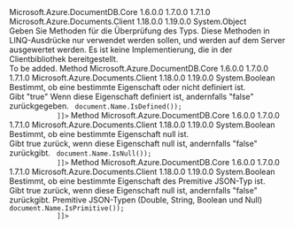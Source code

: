 <Type Name="TypeCheckFunctionsExtensions" FullName="Microsoft.Azure.Documents.SystemFunctions.TypeCheckFunctionsExtensions">
  <TypeSignature Language="C#" Value="public static class TypeCheckFunctionsExtensions" />
  <TypeSignature Language="ILAsm" Value=".class public auto ansi abstract sealed beforefieldinit TypeCheckFunctionsExtensions extends System.Object" />
  <TypeSignature Language="DocId" Value="T:Microsoft.Azure.Documents.SystemFunctions.TypeCheckFunctionsExtensions" />
  <TypeSignature Language="VB.NET" Value="Public Module TypeCheckFunctionsExtensions" />
  <TypeSignature Language="F#" Value="type TypeCheckFunctionsExtensions = class" />
  <AssemblyInfo>
    <AssemblyName>Microsoft.Azure.DocumentDB.Core</AssemblyName>
    <AssemblyVersion>1.6.0.0</AssemblyVersion>
    <AssemblyVersion>1.7.0.0</AssemblyVersion>
    <AssemblyVersion>1.7.1.0</AssemblyVersion>
  </AssemblyInfo>
  <AssemblyInfo>
    <AssemblyName>Microsoft.Azure.Documents.Client</AssemblyName>
    <AssemblyVersion>1.18.0.0</AssemblyVersion>
    <AssemblyVersion>1.19.0.0</AssemblyVersion>
  </AssemblyInfo>
  <Base>
    <BaseTypeName>System.Object</BaseTypeName>
  </Base>
  <Interfaces />
  <Docs>
    <summary>
            Geben Sie Methoden für die Überprüfung des Typs.
            Diese Methoden in LINQ-Ausdrücke nur verwendet werden sollen, und werden auf dem Server ausgewertet werden.
            Es ist keine Implementierung, die in der Clientbibliothek bereitgestellt.
            </summary>
    <remarks>To be added.</remarks>
  </Docs>
  <Members>
    <Member MemberName="IsDefined">
      <MemberSignature Language="C#" Value="public static bool IsDefined (this object obj);" />
      <MemberSignature Language="ILAsm" Value=".method public static hidebysig bool IsDefined(object obj) cil managed" />
      <MemberSignature Language="DocId" Value="M:Microsoft.Azure.Documents.SystemFunctions.TypeCheckFunctionsExtensions.IsDefined(System.Object)" />
      <MemberSignature Language="VB.NET" Value="&lt;Extension()&gt;&#xA;Public Function IsDefined (obj As Object) As Boolean" />
      <MemberSignature Language="F#" Value="static member IsDefined : obj -&gt; bool" Usage="Microsoft.Azure.Documents.SystemFunctions.TypeCheckFunctionsExtensions.IsDefined obj" />
      <MemberType>Method</MemberType>
      <AssemblyInfo>
        <AssemblyName>Microsoft.Azure.DocumentDB.Core</AssemblyName>
        <AssemblyVersion>1.6.0.0</AssemblyVersion>
        <AssemblyVersion>1.7.0.0</AssemblyVersion>
        <AssemblyVersion>1.7.1.0</AssemblyVersion>
      </AssemblyInfo>
      <AssemblyInfo>
        <AssemblyName>Microsoft.Azure.Documents.Client</AssemblyName>
        <AssemblyVersion>1.18.0.0</AssemblyVersion>
        <AssemblyVersion>1.19.0.0</AssemblyVersion>
      </AssemblyInfo>
      <ReturnValue>
        <ReturnType>System.Boolean</ReturnType>
      </ReturnValue>
      <Parameters>
        <Parameter Name="obj" Type="System.Object" RefType="this" />
      </Parameters>
      <Docs>
        <param name="obj"></param>
        <summary>
            Bestimmt, ob eine bestimmte Eigenschaft oder nicht definiert ist.
            </summary>
        <returns>Gibt "true" Wenn diese Eigenschaft definiert ist, andernfalls "false" zurückgegeben.</returns>
        <remarks />
        <example>
          <code><![CDATA[
            var isDefinedQuery = documents.Where(document => document.Name.IsDefined());
            ]]></code>
        </example>
      </Docs>
    </Member>
    <Member MemberName="IsNull">
      <MemberSignature Language="C#" Value="public static bool IsNull (this object obj);" />
      <MemberSignature Language="ILAsm" Value=".method public static hidebysig bool IsNull(object obj) cil managed" />
      <MemberSignature Language="DocId" Value="M:Microsoft.Azure.Documents.SystemFunctions.TypeCheckFunctionsExtensions.IsNull(System.Object)" />
      <MemberSignature Language="VB.NET" Value="&lt;Extension()&gt;&#xA;Public Function IsNull (obj As Object) As Boolean" />
      <MemberSignature Language="F#" Value="static member IsNull : obj -&gt; bool" Usage="Microsoft.Azure.Documents.SystemFunctions.TypeCheckFunctionsExtensions.IsNull obj" />
      <MemberType>Method</MemberType>
      <AssemblyInfo>
        <AssemblyName>Microsoft.Azure.DocumentDB.Core</AssemblyName>
        <AssemblyVersion>1.6.0.0</AssemblyVersion>
        <AssemblyVersion>1.7.0.0</AssemblyVersion>
        <AssemblyVersion>1.7.1.0</AssemblyVersion>
      </AssemblyInfo>
      <AssemblyInfo>
        <AssemblyName>Microsoft.Azure.Documents.Client</AssemblyName>
        <AssemblyVersion>1.18.0.0</AssemblyVersion>
        <AssemblyVersion>1.19.0.0</AssemblyVersion>
      </AssemblyInfo>
      <ReturnValue>
        <ReturnType>System.Boolean</ReturnType>
      </ReturnValue>
      <Parameters>
        <Parameter Name="obj" Type="System.Object" RefType="this" />
      </Parameters>
      <Docs>
        <param name="obj"></param>
        <summary>
            Bestimmt, ob eine bestimmte Eigenschaft null ist.
            </summary>
        <returns>Gibt true zurück, wenn diese Eigenschaft null ist, andernfalls "false" zurückgibt.</returns>
        <remarks />
        <example>
          <code><![CDATA[
            var isNullQuery = documents.Where(document => document.Name.IsNull());
            ]]></code>
        </example>
      </Docs>
    </Member>
    <Member MemberName="IsPrimitive">
      <MemberSignature Language="C#" Value="public static bool IsPrimitive (this object obj);" />
      <MemberSignature Language="ILAsm" Value=".method public static hidebysig bool IsPrimitive(object obj) cil managed" />
      <MemberSignature Language="DocId" Value="M:Microsoft.Azure.Documents.SystemFunctions.TypeCheckFunctionsExtensions.IsPrimitive(System.Object)" />
      <MemberSignature Language="VB.NET" Value="&lt;Extension()&gt;&#xA;Public Function IsPrimitive (obj As Object) As Boolean" />
      <MemberSignature Language="F#" Value="static member IsPrimitive : obj -&gt; bool" Usage="Microsoft.Azure.Documents.SystemFunctions.TypeCheckFunctionsExtensions.IsPrimitive obj" />
      <MemberType>Method</MemberType>
      <AssemblyInfo>
        <AssemblyName>Microsoft.Azure.DocumentDB.Core</AssemblyName>
        <AssemblyVersion>1.6.0.0</AssemblyVersion>
        <AssemblyVersion>1.7.0.0</AssemblyVersion>
        <AssemblyVersion>1.7.1.0</AssemblyVersion>
      </AssemblyInfo>
      <AssemblyInfo>
        <AssemblyName>Microsoft.Azure.Documents.Client</AssemblyName>
        <AssemblyVersion>1.18.0.0</AssemblyVersion>
        <AssemblyVersion>1.19.0.0</AssemblyVersion>
      </AssemblyInfo>
      <ReturnValue>
        <ReturnType>System.Boolean</ReturnType>
      </ReturnValue>
      <Parameters>
        <Parameter Name="obj" Type="System.Object" RefType="this" />
      </Parameters>
      <Docs>
        <param name="obj"></param>
        <summary>
            Bestimmt, ob eine bestimmte Eigenschaft des Premitive JSON-Typ ist.
            </summary>
        <returns>Gibt true zurück, wenn diese Eigenschaft null ist, andernfalls "false" zurückgibt.</returns>
        <remarks>
            Premitive JSON-Typen (Double, String, Boolean und Null)
            </remarks>
        <example>
          <code><![CDATA[
            var isPrimitiveQuery = documents.Where(document => document.Name.IsPrimitive());
            ]]></code>
        </example>
      </Docs>
    </Member>
  </Members>
</Type>